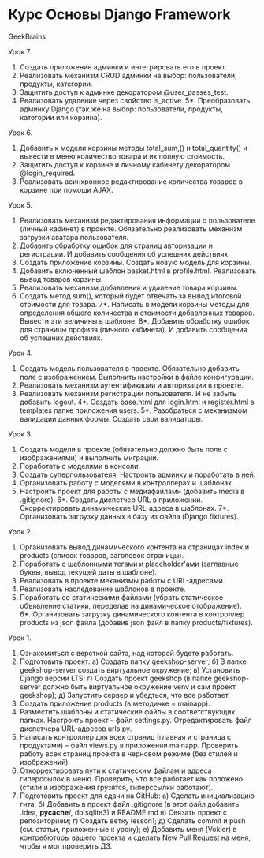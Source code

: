# Курс Основы Django Framework
GeekBrains

Урок 7.
1. Создать приложение админки и интегрировать его в проект.
2. Реализовать механизм CRUD админки на выбор: пользователи, продукты, категории.
3. Защитить доступ к админке декоратором @user_passes_test.
4. Реализовать удаление через свойство is_active.
5*. Преобразовать админку Django (так же на выбор: пользователи, продукты, категории или корзина).

Урок 6.
1. Добавить к модели корзины методы total_sum,() и total_quantity() и вывести в меню количество товара и их полную стоимость.
2. Защитить доступ к корзине и личному кабинету декоратором @login_required.
3. Реализовать асинхронное редактирование количества товаров в корзине при помощи AJAX.

Урок 5.
1. Реализовать механизм редактирования информации о пользователе (личный кабинет) в проекте. 
   Обязательно реализовать механизм загрузки аватара пользователя.
2. Добавить обработку ошибок для страниц авторизации и регистрации. И добавить сообщения об успешних действиях.
3. Создать приложение корзины. Создать новую модель для корзины.
4. Добавить включенный шаблон basket.html в profile.html. Реализовать вывод товаров корзины.
5. Реализовать механизм добавления и удаление товара корзины.
6. Создать метод sum(), который будет отвечать за вывод итоговой стоимости для товара.
7*. Написать в модели корзины методы для определения общего количества и стоимости добавленных товаров. Вывести эти величины в шаблоне.
8*. Добавить обработку ошибок для страницы профиля (личного кабинета). И добавить сообщения об успешних действиях.

Урок 4.
1. Создать модель пользователя в проекте. Обязательно добавить поле с изображением. Выполнить настройки в файле конфигурации.
2. Реализовать механизм аутентификации и авторизации в проекте.
3. Реализовать механизм регистрации пользователя. И не забыть добавить logout.
4*. Создать base.html для login.html и register.html в templates папке приложения users.
5*. Разобраться с механизмом валидации данных формы. Создать свои валидаторы.

Урок 3.
1. Создать модели в проекте (обязательно должно быть поле с изображениями) и выполнить миграции.
2. Поработать с моделями в консоли.
3. Создать суперпользователя. Настроить админку и поработать в ней.
4. Организовать работу с моделями в контроллерах и шаблонах.
5. Настроить проект для работы с медиафайлами (добавить media в .gitignore).
6*. Создать диспетчер URL в приложении. Скорректировать динамические URL-адреса в шаблонах.
7*. Организовать загрузку данных в базу из файла (Django fixtures).

Урок 2.
1. Организовать вывод динамического контента на страницах index и products (список товаров, заголовок страницы).
2. Поработать с шаблонными тегами и placeholder'ами (заглавные буквы, вывод текущей даты в шаблоне).
3. Реализовать в проекте механизмы работы c URL-адресами.
4. Реализовать наследование шаблонов в проекте.
5. Поработать со статическими файлами (убрать статическое объявление статики, переделав на динамическое отображение).  
6*. Организовать загрузку динамического контента в контроллер products из json файла (добавив json файл в папку products/fixtures).
   
Урок 1.
1. Ознакомиться с версткой сайта, над которой будете работать.
2. Подготовить проект:
    a) Создать папку geekshop-server;
    б) В папке geekshop-server создать виртуальное окружение;
    в) Установить Django версии LTS;
    г) Создать проект geekshop (в папке geekshop-server должно быть виртуальное окружение venv и сам проект geekshop);
    д) Запустить сервер и убедться, что все работает.
3. Создать приложение products (в методичке = mainapp).
4. Разместить шаблоны и статические файлы в соответствующих папках. Настроить проект – файл settings.py. Отредактировать файл диспетчера URL-адресов urls.py.
5. Написать контроллер для всех страниц (главная и страница с продуктами) – файл views.py в приложении mainapp. Проверить работу всех страниц проекта в черновом режиме (без стилей и изображений).
6. Откорректировать пути к статическим файлам и адреса гиперссылок в меню. Проверить, что все работает как положено (стили и изображения грузятся, гиперссылки работают).
7. Подготовить проект для сдачи на GitHub:
    a) Сделать инициализацию гита;
    б) Добавить в проект файл .gitignore (в этот файл добавить .idea, __pycache__/, db.sqlite3) и README.md
    в) Связать проект с репозиторием;
    г) Создать ветку lesson1;
    д) Сделать commit и push (см. статьи, приложенные к уроку);
    е) Добавить меня (Vokler) в контребюторы вашего проекта и сделать New Pull Request на меня, чтобы я мог проверить ДЗ.